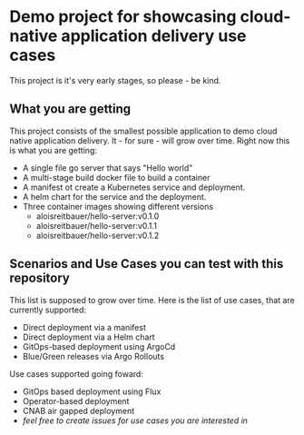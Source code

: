 # Demo project for showcasing cloud-native application delivery use cases

This project is it's very early stages, so please - be kind.

## What you are getting

This project consists of the smallest possible application to demo cloud native
application delivery. It - for sure - will grow over time. Right now this is
what you are getting:

* A single file go server that says "Hello world"
* A multi-stage build docker file to build a container
* A manifest ot create a Kubernetes service and deployment. 
* A helm chart for the service and the deployment.
* Three container images showing different versions
    * aloisreitbauer/hello-server:v0.1.0
    * aloisreitbauer/hello-server:v0.1.1
    * aloisreitbauer/hello-server:v0.1.2 

## Scenarios and Use Cases you can test with this repository

This list is supposed to grow over time. Here is the list of use cases, that are
currently supported:

* Direct deployment via a manifest
* Direct deployment via a Helm chart
* GitOps-based deployment using ArgoCd
* Blue/Green releases via Argo Rollouts

Use cases supported going foward:

* GitOps based deployment using Flux
* Operator-based deployment
* CNAB air gapped deployment
* _feel free to create issues for use cases you are interested in_
